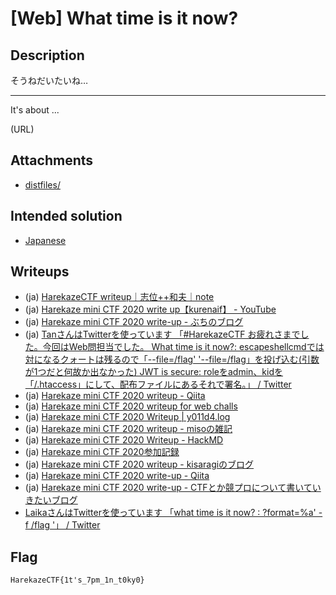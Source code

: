 # [Web] What time is it now?
## Description
そうねだいたいね…

---

It's about ...

(URL)

## Attachments
- [distfiles/](distfiles/)

## Intended solution
- [Japanese](https://st98.github.io/diary/posts/2020-12-29-harekaze-mini-ctf-2020.html#web-123-what-time-is-it-now-63-solves)

## Writeups
- (ja) [HarekazeCTF writeup｜志位++和夫｜note](https://note.com/cppkazuo/n/nc12d8e0c06bd)
- (ja) [Harekaze mini CTF 2020 write up【kurenaif】 - YouTube](https://www.youtube.com/watch?v=XMbEcxd9tjs&t=135s)
- (ja) [Harekaze mini CTF 2020 write-up - ぶちのブログ](https://betit0919.hatenablog.com/entry/2020/12/27/113427)
- (ja) [TanさんはTwitterを使っています 「#HarekazeCTF お疲れさまでした。今回はWeb問担当でした。 What time is it now?: escapeshellcmdでは対になるクォートは残るので「--file=/flag' '--file=/flag」を投げ込む(引数が1つだと何故か出なかった) JWT is secure: roleをadmin、kidを「/.htaccess」にして、配布ファイルにあるそれで署名。」 / Twitter](https://twitter.com/Tan90909090/status/1343010507402297345)
- (ja) [Harekaze mini CTF 2020 writeup - Qiita](https://qiita.com/mikecat_mixc/items/ff061c54baae558f9058#what-time-is-it-now)
- (ja) [Harekaze mini CTF 2020 writeup for web challs](https://blog.arkark.dev/2020/12/27/harekaze-ctf/#web-What-time-is-it-now)
- (ja) [Harekaze mini CTF 2020 Writeup | y011d4.log](https://y011d4.netlify.app/20201227-harekaze-mini-ctf-writeup/#what-time-is-it-now)
- (ja) [Harekaze mini CTF 2020 writeup - misoの雑記](https://miso-24.hatenablog.com/entry/2020/12/27/125248#web-What-time-is-it-now)
- (ja) [Harekaze mini CTF 2020 Writeup - HackMD](https://hackmd.io/@Laika/S1y9YwBTP#What-time-is-it-now-Web)
- (ja) [Harekaze mini CTF 2020参加記録](https://gist.github.com/usaharakotori/0659240f7ccbf219545713542af4f22a#web-what-time-is-it-now)
- (ja) [Harekaze mini CTF 2020 writeup - kisaragiのブログ](https://kisqragi.hatenablog.com/entry/2020/12/28/003251#What-time-is-it-now)
- (ja) [Harekaze mini CTF 2020 write-up - Qiita](https://qiita.com/kusano_k/items/de8947497630383ddf2a#what-time-is-it-now-warmup)
- (ja) [Harekaze mini CTF 2020 write-up - CTFとか競プロについて書いていきたいブログ](https://kanki2rui.hatenablog.jp/entry/2020/12/28/_Harekaze_mini_CTF_2020_write-up)
- [LaikaさんはTwitterを使っています 「what time is it now? : ?format=%a' -f /flag '」 / Twitter](https://twitter.com/ki4l_/status/1343009471354740742)

## Flag
```
HarekazeCTF{1t's_7pm_1n_t0ky0}
```